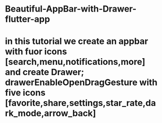 # Beautiful-AppBar-with-Drawer-flutter-app
#  in this tutorial we create an appbar with  fuor icons [search,menu,notifications,more]  and create Drawer;  drawerEnableOpenDragGesture with five icons  [favorite,share,settings,star_rate,dark_mode,arrow_back] 
